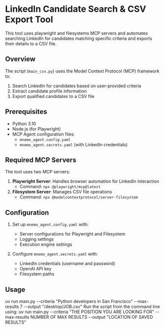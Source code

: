 # LinkedIn Candidate Search & CSV Export Tool

This tool uses playwright and filesystems MCP servers and automates searching LinkedIn for candidates matching specific criteria and exports their details to a CSV file.

## Overview

The script (`main_csv.py`) uses the Model Context Protocol (MCP) framework to:
1. Search LinkedIn for candidates based on user-provided criteria
2. Extract candidate profile information
3. Export qualified candidates to a CSV file

## Prerequisites

- Python 3.10
- Node.js (for Playwright)
- MCP Agent configuration files:
  - `mnemo_agent.config.yaml`
  - `mnemo_agent.secrets.yaml` (with LinkedIn credentials)

## Required MCP Servers

The tool uses two MCP servers:
1. **Playwright Server**: Handles browser automation for LinkedIn interaction
   - Command: `npx @playwright/mcp@latest`
2. **Filesystem Server**: Manages CSV file operations
   - Command: `npx @modelcontextprotocol/server-filesystem`

## Configuration

1. Set up `mnemo_agent.config.yaml` with:
   - Server configurations for Playwright and Filesystem
   - Logging settings
   - Execution engine settings

2. Configure `mnemo_agent.secrets.yaml` with:
   - LinkedIn credentials (username and password)
   - OpenAI API key
   - Filesystem paths

## Usage
uv run main.py --criteria "Python developers in San Francisco" --max-results 7 --output "/desktop/JOB.csv"
Run the script from the command line using: uv run main.py --criteria "THE POSITION YOU ARE LOOKING FOR" --max-results NUMBER OF MAX RESULTS --output "LOCATION OF SAVED RESULTS"